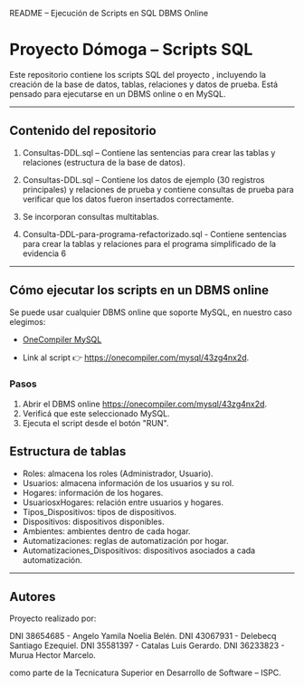 README – Ejecución de Scripts en SQL DBMS Online

# Proyecto Dómoga – Scripts SQL

Este repositorio contiene los scripts SQL del proyecto , incluyendo la creación de la base de datos, tablas, relaciones y datos de prueba. Está pensado para ejecutarse en un DBMS online o en MySQL.

---

## Contenido del repositorio

1. Consultas-DDL.sql – Contiene las sentencias para crear las tablas y relaciones (estructura de la base de datos).  
2. Consultas-DDL.sql – Contiene los datos de ejemplo (30 registros principales) y relaciones de prueba y contiene consultas de prueba para verificar que los datos fueron insertados correctamente.
3. Se incorporan consultas multitablas.

4. Consulta-DDL-para-programa-refactorizado.sql - Contiene sentencias para crear la tablas y relaciones para el programa simplificado de la evidencia 6

---

## Cómo ejecutar los scripts en un DBMS online

Se puede usar cualquier DBMS online que soporte MySQL, en nuestro caso elegimos:

- [OneCompiler MySQL](https://onecompiler.com/mysql)

- Link al script 👉 https://onecompiler.com/mysql/43zg4nx2d.

### Pasos

1. Abrir el DBMS online https://onecompiler.com/mysql/43zg4nx2d.
2. Verificá que este seleccionado MySQL.
3. Ejecuta el script desde el botón "RUN".

## Estructura de tablas

- Roles: almacena los roles (Administrador, Usuario).  
- Usuarios: almacena información de los usuarios y su rol.  
- Hogares: información de los hogares.  
- UsuariosxHogares: relación entre usuarios y hogares.  
- Tipos_Dispositivos: tipos de dispositivos.  
- Dispositivos: dispositivos disponibles.  
- Ambientes: ambientes dentro de cada hogar.  
- Automatizaciones: reglas de automatización por hogar.  
- Automatizaciones_Dispositivos: dispositivos asociados a cada automatización.

---

## Autores
Proyecto realizado por:

DNI 38654685 - Angelo Yamila Noelia Belén.
DNI 43067931 - Delebecq Santiago Ezequiel.
DNI 35581397 - Catalas Luis Gerardo.
DNI 36233823 - Murua Hector Marcelo.

como parte de la Tecnicatura Superior en Desarrollo de Software – ISPC.


